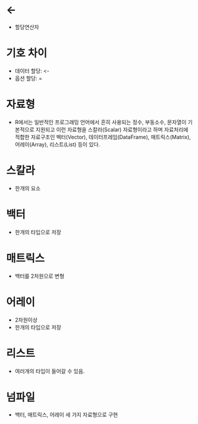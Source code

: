 # <-
* 할당연산자

# 기호 차이
* 데이터 할당: <-
* 옵션 할당: =



# 자료형
* R에서는 일반적인 프로그래밍 언어에서 흔히 사용되는 정수, 부동소수, 문자열이 기본적으로 지원되고 이런 자료형을 스칼라(Scalar) 자료형이라고 하며 자료처리에 적합한 자료구조인 벡터(Vector), 데이터프레임(DataFrame), 매트릭스(Matrix), 어레이(Array), 리스트(List) 등이 있다.

# 스칼라
* 한개의 요소

# 백터
* 한개의 타입으로 저장

# 매트릭스
* 백터를 2차원으로 변형

# 어레이
* 2차원이상
* 한개의 타입으로 저장

# 리스트
* 여러개의 타입이 들어갈 수 있음.


# 넘파일
* 백터, 매트릭스, 어레이 세 가지 자료형으로 구현
